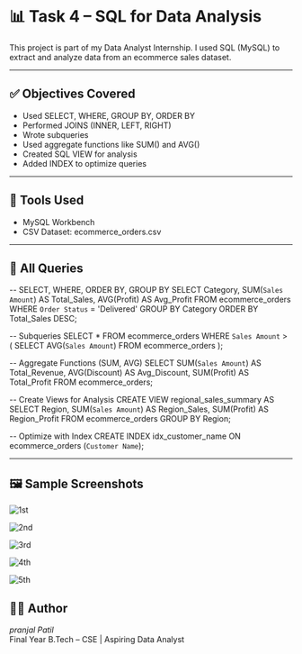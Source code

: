 # 📊 Task 4 – SQL for Data Analysis

This project is part of my Data Analyst Internship. I used SQL (MySQL) to extract and analyze data from an ecommerce sales dataset.

---

## ✅ Objectives Covered

- Used SELECT, WHERE, GROUP BY, ORDER BY
- Performed JOINS (INNER, LEFT, RIGHT)
- Wrote subqueries
- Used aggregate functions like SUM() and AVG()
- Created SQL VIEW for analysis
- Added INDEX to optimize queries

---

## 🧰 Tools Used

- MySQL Workbench
- CSV Dataset: ecommerce_orders.csv

---

## 📁 All Queries

--  SELECT, WHERE, ORDER BY, GROUP BY
SELECT 
    Category,
    SUM(`Sales Amount`) AS Total_Sales,
    AVG(Profit) AS Avg_Profit
FROM ecommerce_orders
WHERE `Order Status` = 'Delivered'
GROUP BY Category
ORDER BY Total_Sales DESC;

-- Subqueries
SELECT *
FROM ecommerce_orders
WHERE `Sales Amount` > (
    SELECT AVG(`Sales Amount`) FROM ecommerce_orders
);

-- Aggregate Functions (SUM, AVG)
SELECT 
    SUM(`Sales Amount`) AS Total_Revenue,
    AVG(Discount) AS Avg_Discount,
    SUM(Profit) AS Total_Profit
FROM ecommerce_orders;

--  Create Views for Analysis
CREATE VIEW regional_sales_summary AS
SELECT 
    Region,
    SUM(`Sales Amount`) AS Region_Sales,
    SUM(Profit) AS Region_Profit
FROM ecommerce_orders
GROUP BY Region;

-- Optimize with Index
CREATE INDEX idx_customer_name
ON ecommerce_orders (`Customer Name`);


---

## 🖼️ Sample Screenshots
![1st](https://github.com/user-attachments/assets/cfe54c80-52a6-403d-b18f-5a1864485b6c)

![2nd](https://github.com/user-attachments/assets/53724495-7af5-4737-a97f-2d4695314583)

![3rd](https://github.com/user-attachments/assets/4fb62abd-75f9-4c98-8a14-672ded23ad1d)

![4th](https://github.com/user-attachments/assets/7fbbfc4e-ea00-4ce5-a9e2-4d30734d4521)

![5th](https://github.com/user-attachments/assets/5709c336-0219-4f39-bc27-207527e0b721)


## 👨‍💻 Author

*pranjal Patil*  
Final Year B.Tech – CSE | Aspiring Data Analyst  
